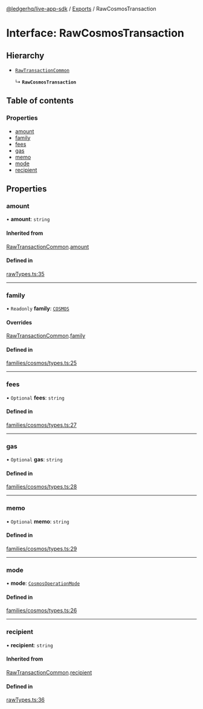 [@ledgerhq/live-app-sdk](../README.md) / [Exports](../modules.md) / RawCosmosTransaction

# Interface: RawCosmosTransaction

## Hierarchy

- [`RawTransactionCommon`](RawTransactionCommon.md)

  ↳ **`RawCosmosTransaction`**

## Table of contents

### Properties

- [amount](RawCosmosTransaction.md#amount)
- [family](RawCosmosTransaction.md#family)
- [fees](RawCosmosTransaction.md#fees)
- [gas](RawCosmosTransaction.md#gas)
- [memo](RawCosmosTransaction.md#memo)
- [mode](RawCosmosTransaction.md#mode)
- [recipient](RawCosmosTransaction.md#recipient)

## Properties

### amount

• **amount**: `string`

#### Inherited from

[RawTransactionCommon](RawTransactionCommon.md).[amount](RawTransactionCommon.md#amount)

#### Defined in

[rawTypes.ts:35](https://github.com/LedgerHQ/live-app-sdk/blob/dc89379/src/rawTypes.ts#L35)

___

### family

• `Readonly` **family**: [`COSMOS`](../enums/FAMILIES.md#cosmos)

#### Overrides

[RawTransactionCommon](RawTransactionCommon.md).[family](RawTransactionCommon.md#family)

#### Defined in

[families/cosmos/types.ts:25](https://github.com/LedgerHQ/live-app-sdk/blob/dc89379/src/families/cosmos/types.ts#L25)

___

### fees

• `Optional` **fees**: `string`

#### Defined in

[families/cosmos/types.ts:27](https://github.com/LedgerHQ/live-app-sdk/blob/dc89379/src/families/cosmos/types.ts#L27)

___

### gas

• `Optional` **gas**: `string`

#### Defined in

[families/cosmos/types.ts:28](https://github.com/LedgerHQ/live-app-sdk/blob/dc89379/src/families/cosmos/types.ts#L28)

___

### memo

• `Optional` **memo**: `string`

#### Defined in

[families/cosmos/types.ts:29](https://github.com/LedgerHQ/live-app-sdk/blob/dc89379/src/families/cosmos/types.ts#L29)

___

### mode

• **mode**: [`CosmosOperationMode`](../modules.md#cosmosoperationmode)

#### Defined in

[families/cosmos/types.ts:26](https://github.com/LedgerHQ/live-app-sdk/blob/dc89379/src/families/cosmos/types.ts#L26)

___

### recipient

• **recipient**: `string`

#### Inherited from

[RawTransactionCommon](RawTransactionCommon.md).[recipient](RawTransactionCommon.md#recipient)

#### Defined in

[rawTypes.ts:36](https://github.com/LedgerHQ/live-app-sdk/blob/dc89379/src/rawTypes.ts#L36)
